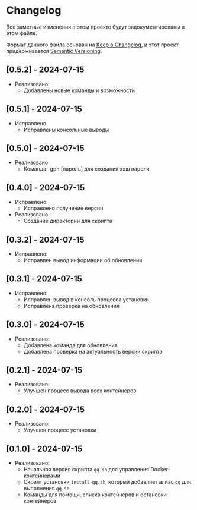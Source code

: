 # Changelog

Все заметные изменения в этом проекте будут задокументированы в этом файле.

Формат данного файла основан на [Keep a Changelog](https://keepachangelog.com/en/1.0.0/),
и этот проект придерживается [Semantic Versioning](https://semver.org/spec/v2.0.0.html).

## [0.5.2] - 2024-07-15

- Реализовано:
  - Добавлены новые команды и возможности

## [0.5.1] - 2024-07-15

- Исправлено
  - Исправлены консольные выводы

## [0.5.0] - 2024-07-15

- Реализовано
  - Команда -gph [пароль] для создания хэш пароля

## [0.4.0] - 2024-07-15
- Исправлено 
  - Исправлено получение версии
- Реализовано
  - Создание директории для скрипта

## [0.3.2] - 2024-07-15
- Исправлено:
  - Исправлен вывод информации об обновлении

## [0.3.1] - 2024-07-15
- Исправлено:
  - Исправлен вывод в консоль процесса установки
  - Исправлена проверка на обновления

## [0.3.0] - 2024-07-15
- Реализовано:
  - Добавлена команда для обновления
  - Добавлена проверка на актуальность версии скрипта

## [0.2.1] - 2024-07-15
- Реализовано:
  - Улучшен процесс вывода всех контейнеров

## [0.2.0] - 2024-07-15
- Реализовано:
  - Улучшен процесс установки

## [0.1.0] - 2024-07-15
- Реализовано:
  - Начальная версия скрипта `qq.sh` для управления Docker-контейнерами
  - Скрипт установки `install-qq.sh`, который добавляет алиас `qq` для выполнения `qq.sh`
  - Команды для помощи, списка контейнеров и остановки контейнеров
